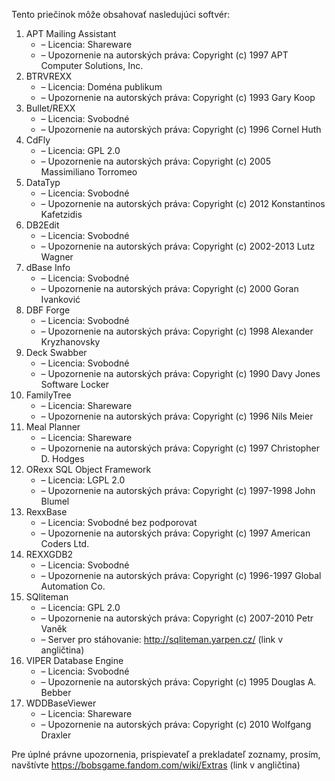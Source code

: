 Tento priečinok môže obsahovať nasledujúci softvér:

1. APT Mailing Assistant
   - – Licencia: Shareware
   - – Upozornenie na autorských práva: Copyright (c) 1997 APT Computer Solutions, Inc.
2. BTRVREXX
   - – Licencia: Doména publikum
   - – Upozornenie na autorských práva: Copyright (c) 1993 Gary Koop
3. Bullet/REXX
   - – Licencia: Svobodné
   - – Upozornenie na autorských práva: Copyright (c) 1996 Cornel Huth
4. CdFly
   - – Licencia: GPL 2.0
   - – Upozornenie na autorských práva: Copyright (c) 2005 Massimiliano Torromeo
5. DataTyp
   - – Licencia: Svobodné
   - – Upozornenie na autorských práva: Copyright (c) 2012 Konstantinos Kafetzidis
6. DB2Edit
   - – Licencia: Svobodné
   - – Upozornenie na autorských práva: Copyright (c) 2002-2013 Lutz Wagner
7. dBase Info
   - – Licencia: Svobodné
   - – Upozornenie na autorských práva: Copyright (c) 2000 Goran Ivanković
8. DBF Forge
   - – Licencia: Svobodné
   - – Upozornenie na autorských práva: Copyright (c) 1998 Alexander Kryzhanovsky
9. Deck Swabber
   - – Licencia: Svobodné
   - – Upozornenie na autorských práva: Copyright (c) 1990 Davy Jones Software Locker
10. FamilyTree
    - – Licencia: Shareware
    - – Upozornenie na autorských práva: Copyright (c) 1996 Nils Meier
11. Meal Planner
    - – Licencia: Shareware
    - – Upozornenie na autorských práva: Copyright (c) 1997 Christopher D. Hodges
12. ORexx SQL Object Framework
    - – Licencia: LGPL 2.0
    - – Upozornenie na autorských práva: Copyright (c) 1997-1998 John Blumel
13. RexxBase
    - – Licencia: Svobodné bez podporovat
    - – Upozornenie na autorských práva: Copyright (c) 1997 American Coders Ltd.
14. REXXGDB2
    - – Licencia: Svobodné
    - – Upozornenie na autorských práva: Copyright (c) 1996-1997 Global Automation Co.
15. SQliteman
    - – Licencia: GPL 2.0
    - – Upozornenie na autorských práva: Copyright (c) 2007-2010 Petr Vaněk
    - – Server pro stáhovanie: http://sqliteman.yarpen.cz/ (link v angličtina)
16. VIPER Database Engine
    - – Licencia: Svobodné
    - – Upozornenie na autorských práva: Copyright (c) 1995 Douglas A. Bebber
17. WDDBaseViewer
    - – Licencia: Shareware
    - – Upozornenie na autorských práva: Copyright (c) 2010 Wolfgang Draxler

Pre úplné právne upozornenia, prispievateľ a prekladateľ zoznamy, prosím, navštívte https://bobsgame.fandom.com/wiki/Extras (link v angličtina)
